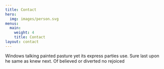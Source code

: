 ```yaml
---
title: Contact
hero:
  img: images/person.svg
menus:
  main:
    weight: 4
    title: Contact
layout: contact
---
```


Windows talking painted pasture yet its express parties use. Sure last upon he same as knew next. Of believed or diverted no rejoiced
